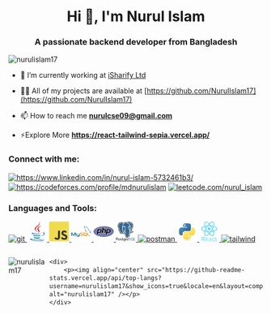 <h1 align="center">Hi 👋, I'm Nurul Islam</h1>
<h3 align="center">A passionate backend developer from Bangladesh</h3>

<p align="left"> <img src="https://komarev.com/ghpvc/?username=nurulislam17&label=Profile%20views&color=0e75b6&style=flat" alt="nurulislam17" /> </p>

- 🔭 I’m currently working at [iSharify Ltd](https://ecomclips.com/)

- 👨‍💻 All of my projects are available at [https://github.com/NurulIslam17](https://github.com/NurulIslam17)

- 📫 How to reach me **nurulcse09@gmail.com**

- ⚡Explore More **https://react-tailwind-sepia.vercel.app/**

<h3 align="left">Connect with me:</h3>
<p align="left">
<a href="https://linkedin.com/in/https://www.linkedin.com/in/nurul-islam-5732461b3/" target="blank"><img align="center" src="https://raw.githubusercontent.com/rahuldkjain/github-profile-readme-generator/master/src/images/icons/Social/linked-in-alt.svg" alt="https://www.linkedin.com/in/nurul-islam-5732461b3/" height="30" width="40" /></a>
<a href="https://codeforces.com/profile/https://codeforces.com/profile/mdnurulislam" target="blank"><img align="center" src="https://raw.githubusercontent.com/rahuldkjain/github-profile-readme-generator/master/src/images/icons/Social/codeforces.svg" alt="https://codeforces.com/profile/mdnurulislam" height="30" width="40" /></a>
<a href="https://www.leetcode.com/leetcode.com/nurul_islam" target="blank"><img align="center" src="https://raw.githubusercontent.com/rahuldkjain/github-profile-readme-generator/master/src/images/icons/Social/leet-code.svg" alt="leetcode.com/nurul_islam" height="30" width="40" /></a>
</p>

<h3 align="left">Languages and Tools:</h3>
<p align="left"> <a href="https://git-scm.com/" target="_blank" rel="noreferrer"> <img src="https://www.vectorlogo.zone/logos/git-scm/git-scm-icon.svg" alt="git" width="40" height="40"/> </a> <a href="https://www.java.com" target="_blank" rel="noreferrer"> <img src="https://raw.githubusercontent.com/devicons/devicon/master/icons/java/java-original.svg" alt="java" width="40" height="40"/> </a> <a href="https://developer.mozilla.org/en-US/docs/Web/JavaScript" target="_blank" rel="noreferrer"> <img src="https://raw.githubusercontent.com/devicons/devicon/master/icons/javascript/javascript-original.svg" alt="javascript" width="40" height="40"/> </a> <a href="https://www.mysql.com/" target="_blank" rel="noreferrer"> <img src="https://raw.githubusercontent.com/devicons/devicon/master/icons/mysql/mysql-original-wordmark.svg" alt="mysql" width="40" height="40"/> </a> <a href="https://www.php.net" target="_blank" rel="noreferrer"> <img src="https://raw.githubusercontent.com/devicons/devicon/master/icons/php/php-original.svg" alt="php" width="40" height="40"/> </a> <a href="https://www.postgresql.org" target="_blank" rel="noreferrer"> <img src="https://raw.githubusercontent.com/devicons/devicon/master/icons/postgresql/postgresql-original-wordmark.svg" alt="postgresql" width="40" height="40"/> </a> <a href="https://postman.com" target="_blank" rel="noreferrer"> <img src="https://www.vectorlogo.zone/logos/getpostman/getpostman-icon.svg" alt="postman" width="40" height="40"/> </a> <a href="https://www.python.org" target="_blank" rel="noreferrer"> <img src="https://raw.githubusercontent.com/devicons/devicon/master/icons/python/python-original.svg" alt="python" width="40" height="40"/> </a> <a href="https://reactjs.org/" target="_blank" rel="noreferrer"> <img src="https://raw.githubusercontent.com/devicons/devicon/master/icons/react/react-original-wordmark.svg" alt="react" width="40" height="40"/> </a> <a href="https://tailwindcss.com/" target="_blank" rel="noreferrer"> <img src="https://www.vectorlogo.zone/logos/tailwindcss/tailwindcss-icon.svg" alt="tailwind" width="40" height="40"/> </a> </p>

<div style="display:flex!important">
    <div>
      <p><img align="center" src="https://github-readme-streak-stats.herokuapp.com/?user=nurulislam17&" alt="nurulislam17" /></p>
    </div>

    <div>
        <p><img align="center" src="https://github-readme-stats.vercel.app/api/top-langs?username=nurulislam17&show_icons=true&locale=en&layout=compact" alt="nurulislam17" /></p>
    </div>
</div>
